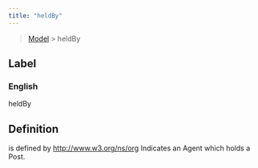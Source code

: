 ```yaml
---
title: "heldBy"
---
```


> [Model](./../) > heldBy

## Label

### English
heldBy


## Definition
is defined by http://www.w3.org/ns/org Indicates an Agent which holds a Post. 


    
